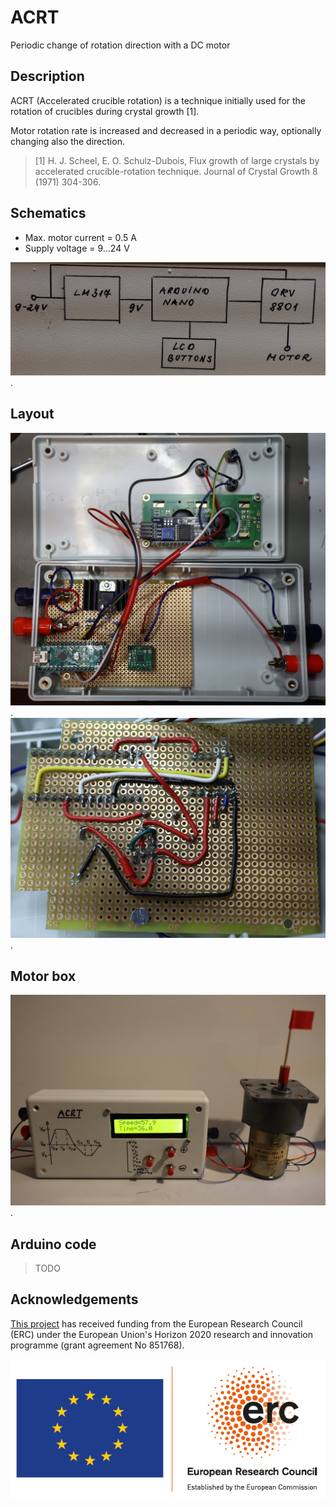 # ACRT
Periodic change of rotation direction with a DC motor

## Description

ACRT (Accelerated crucible rotation) is a technique initially used for the rotation of crucibles during crystal growth [1].

Motor rotation rate is increased and decreased in a periodic way, optionally changing also the direction.

>[1] H. J. Scheel, E. O. Schulz-Dubois, Flux growth of large crystals by accelerated crucible-rotation technique. Journal of Crystal Growth 8 (1971) 304-306.

## Schematics

- Max. motor current = 0.5 A
- Supply voltage = 9...24 V

![pic](photo/ACRT_schematic.jpg).

## Layout

![pic](photo/ACRT_inside.jpg).
![pic](photo/ACRT_layout.jpg).

## Motor box

![pic](photo/ACRT_test.jpg).

## Arduino code

>TODO


## Acknowledgements

[This project](https://nemocrys.github.io/) has received funding from the European Research Council (ERC) under the European Union's Horizon 2020 research and innovation programme (grant agreement No 851768).

<img src="https://github.com/nemocrys/test-cz-induction/blob/main/EU-ERC.png">
